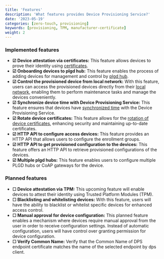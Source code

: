 ```yaml
---
title: 'Features'
description: 'What features provides Device Provisioning Service?'
date: '2023-05-19'
categories: [zero-touch, provisioning]
keywords: [provisioning, TPM, manufacturer-certificate]
weight: 2
---
```


### Implemented features

- **&#x2611; Device attestation via certificates:** This feature allows devices to prove their identity using [certificates](/docs/services/device-provisioning-service/attestation-mechanism#x509-certificates).
- **&#x2611; Onboarding devices to plgd hub:** This feature enables the process of adding devices for management and control by [plgd hub](/docs/architecture/component-overview).
- **&#x2611; Control the provisioned device from local network:** With this feature, users can access the provisioned devices directly from their [local network](/docs/device-to-device-client/overview), enabling them to perform maintenance tasks and manage the devices conveniently.
- **&#x2611; Synchronize device time with Device Provisioning Service:** This feature ensures that devices have [synchronized time](/docs/services/device-provisioning-service/client-library.md#time-synchronization) with the Device Provisioning Service.
- **&#x2611; Rotate device certificates:** This feature allows for the [rotation of device certificates](/docs/services/device-provisioning-service/client-library#certificate-renewal), enhancing security and maintaining up-to-date certificates.
- **&#x2611; HTTP API to configure access devices:** This feature provides an HTTP API that allows users to configure the enrollment groups.
- **&#x2611; HTTP API to get provisioned configuration to the devices:** This feature offers an HTTP API to retrieve provisioned configurations of the devices.
- **&#x2611; Multiple plgd hubs:** This feature enables users to configure multiple PLGD hubs or CoAP gateways for the device.

### Planned features

- **&#x2610; Device attestation via TPM:** This upcoming feature will enable devices to attest their identity using Trusted Platform Modules (TPM).
- **&#x2610; Blacklisting and whitelisting devices:** With this feature, users will have the ability to blacklist or whitelist specific devices for enhanced access control.
- **&#x2610; Manual approval for device configuration:** This planned feature enables a mechanism where devices require manual approval from the user in order to receive configuration settings. Instead of automatic configuration, users will have control over granting permission for device configuration.
- **&#x2610; Verify Common Name:** Verify that the Common Name of DPS endpoint certificate matches the name of the selected endpoint by dps client.
